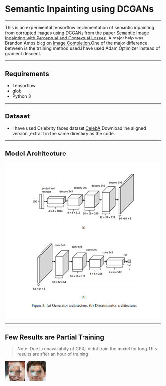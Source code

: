 # Semantic Inpainting using DCGANs
* * *
This is an experimental tensorflow implementation of semantic inpainting from corrupted images using DCGANs from the paper [Semantic Image Inpainting with Perceptual and Contextual Losses](https://arxiv.org/abs/1607.07539). A major help was Brandon Amos blog on [Image Completion](https://bamos.github.io/2016/08/09/deep-completion/).One of the major difference between is the training method used.I have used Adam Optimizer instead of gradient descent.
* * * *
## Requirements
* Tensorflow
* glob
* Python 3
* * * *
## Dataset
* I have used Celebrity faces dataset [CelebA](http://mmlab.ie.cuhk.edu.hk/projects/CelebA.html).Download the aligned version ,extract in the same directory as the code.
* * *
## Model Architecture
![alt-text](images\\model.png)
* * *
## Few Results are Partial Training

>Note: Due to unavailabity of GPU,i didnt train the model for long.This results are after an hour of training

![alt-text](images\\1.png)
![alt-text](images\\63.png)